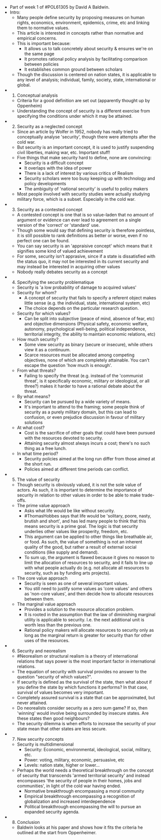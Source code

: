 - Part of week 1 of #POL61305 by David A Baldwin.
- Intro:
    - Many people define security by proposing measures on human rights, economics, environment, epidemics, crime, etc and linking them to normative values.
    - This article is interested in concepts rather than normative and empirical concerns.
    - This is important because:
        - It allows us to talk concretely about security & ensures we're on the same page
        - It promotes rational policy analysis by facilitating comparison between policies
        - It establishes common ground between scholars
    - Though the discussion is centered on nation states, it is applicable to any level of analysis; individual, family, society, state, international or global.
- 1. Conceptual analysis
    - Criteria for a good definition are set out (apparently thought up by Oppenheim)
    - Understanding the concept of security is a different exercise from specifying the conditions under which it may be attained.
- 2. Security as a neglected concept
    - Since an article by Wolfer in 1952, nobody has really tried to conceptually analyse 'security', though there were attempts after the cold war.
    - But security is an important concept, it is used to justify suspending civil liberties, making war, etc. Important stuff!
    - Five things that make security hard to define, none are convincing:
        - Security is a difficult concept
        - It overlaps with the idea of power
        - There is a lack of interest by various critics of Realism
        - Security scholars were too busy keeping up with technology and policy developments
        - The ambiguity of 'national security' is useful to policy makers
    - Most people involved with security studies were actually studying military force, which is a subset. Especially in the cold war.
- 3. Security as a contested concept
    - A contested concept is one that is so value-laden that no amount of argument or evidence can ever lead to agreement on a single version of the 'correct' or 'standard' use.
    - Though some would say that defining security is therefore pointless, it is still possible to rank definitions as better or worse, even if no perfect one can be found.
    - You can say security is an 'appraisive concept' which means that it signifies some kind of valued achievement
    - For some, security isn't apprasive, since if a state is dissatisfied with the status quo, it may not be interested in its current security and may instead be interested in acquiring other values
    - Nobody really debates security as a concept
- 4. Specifying the security problematique
    - Security is 'a low probability of damage to acquired values'
    - Security for whom?
        - A concept of security that fails to specify a referent object makes little sense (e.g. the individual, state, international system, etc)
        - The choice depends on the particular research question.
    - Security for which values?
        - Can be split into subjective (peace of mind, absence of fear, etc) and objective dimensions (Physical safety, economic welfare, autonomy, psychological well-being, political independence, territorial integrity, the ability to maintain economic relations, etc)
    - How much security?
        - Some view security as binary (secure or insecure), while others view it as a continuum.
        - Scarce resources must be allocated among competing objectives, none of which are completely attainable. You can't escape the question 'how much is enough'.
    - From what threats?
        - Failing to specify the threat (e.g. instead of the 'communist threat', is it specifically economic, military or ideological, or all three?) makes it harder to have a rational debate about the threat.
    - By what means?
        - Security can be pursued by a wide variety of means.
        - It's important to attend to the framing; some people think of security as a purely military domain, but this can lead to confusion, or even prejudice discussion in favour of military solutions
    - At what cost?
        - Cost is the sacrifice of other goals that could have been pursued with the resources devoted to security.
        - Attaining security almost always incurs a cost; there's no such thing as a free lunch.
    - In what time period?
        - Security policies aimed at the long run differ from those aimed at the short run.
        - Policies aimed at different time periods can conflict.
- 5. The value of security
    - Though security is obviously valued, it is not the sole value of actors. As such, it is important to determine the importance of security in relation to other values in order to be able to make trade-offs.
    - The prime value approach
        - Asks what life would be like without security.
        - #ThomasHobbes says that life would be 'solitary, poore, nasty, brutish and short', and has led many people to think that this means security is a prime goal. The logic is that security underlies other values like prosperity, freedom, etc.
        - This argument can be applied to other things like breathable air, or food. As such, the value of something is not an inherent quality of the good, but rather a result of external social conditions (like supply and demand).
        - To sum up, the argument is flawed because it gives no reason to limit the allocation of resources to security, and it fails to line up with what people actually do (e.g. not allocate all resources to security, such as by funding arts projects).
    - The core value approach
        - Security is seen as one of several important values.
        - You still need to justify some values as 'core values' and others as 'non-core values', and then decide how to allocate resources between them.
    - The marginal value approach
        - Provides a solution to the resource allocation problem.
        - It is rooted in the assumption that the law of diminishing marginal utility is applicable to security. I.e. the next additional unit is worth less than the previous one.
        - Rational policy makers will allocate resources to security only as long as the marginal return is greater for security than for other uses of the resources.
- 6. Security and neorealism
    - #Neorealism or structural realism is a theory of international relations that says power is the most important factor in international relations.
    - The equation of security with survival provides no answer to the question "security of which values?".
    - If security is defined as the survival of the state, then what about if you define the state by which functions it performs? In that case, survival of values becomes very important.
    - Completely assured survival is a state that can be approximated, but never attained.
    - Do neorealists consider security as a zero sum game? If so, then 'winning' would involve being surrounded by insecure states. Are these states then good neighbours?
    - The security dilemma is when efforts to increase the security of your state mean that other states are less secure.
- 7. New security concepts
    - Security is multidimensional
        - Security: Economic, environmental, ideological, social, military, etc.
        - Power: voting, military, economic, persuasive, etc
        - Levels: nation state, higher or lower...
    - Perhaps the world needs a theoretical breakthrough on the concept of security that transcends 'armed territorial security' and instead encompasses 'the security of people in their homes, jobs and communities', in light of the cold war having ended.
        - Normative breakthrough encompassing a moral community
        - Empirical breakthrough encompassing a recognition of globalization and increased interdependence
        - Political breakthrough encompassing the will to pursue an expanded security agenda.
- 8. Conclusion
    - Baldwin looks at his paper and shows how it fits the criteria he outlined at the start from Oppenheimer.
